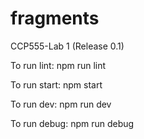 # fragments

CCP555-Lab 1 (Release 0.1)

To run lint: npm run lint

To run start: npm start

To run dev: npm run dev

To run debug: npm run debug
